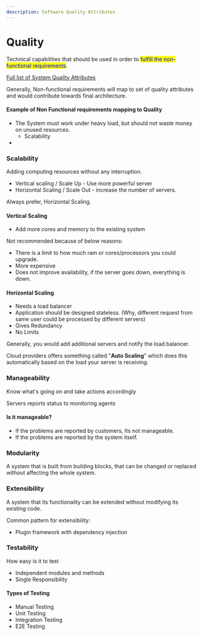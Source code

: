 ```yaml
---
description: Software Quality Attributes
---
```


# Quality

Technical capabilities that should be used in order to <mark style="color:blue;">fulfill the non-functional requirements</mark>.

[Full list of System Quality Attributes](https://en.wikipedia.org/wiki/List\_of\_system\_quality\_attributes)

Generally, Non-functional requirements will map to set of quality attributes and would contribute towards final architecture.

#### Example of Non Functional requirements mapping to Quality

* The System must work under heavy load, but should not waste money on unused resources.
  * Scalability
*

### Scalability

Adding computing resources without any interruption.

* Vertical scaling / Scale Up - Use more powerful server
* Horizontal Scaling / Scale Out - increase the number of servers.

Always prefer, Horizontal Scaling.&#x20;

#### Vertical Scaling

* Add more cores and memory to the existing system

Not recommended because of below reasons:

* There is a limit to how much ram or cores/processors you could upgrade.
* More expensive
* Does not improve availability, if the server goes down, everything is down.

#### Horizontal Scaling

* Needs a load balancer
* Application should be designed stateless. (Why, different request from same user could be processed by different servers)
* Gives Redundancy
* No Limits

Generally, you would add additional servers and notify the load balancer.

Cloud providers offers something called "**Auto Scaling**" which does this automatically based on the load your server is receiving.

### Manageability

Know what's going on and take actions accordingly

Servers reports status to monitoring agents

#### Is it manageable?

* If the problems are reported by customers, Its not manageable.
* If the problems are reported by the system itself.

### Modularity

A system that is built from building blocks, that can be changed or replaced without affecting the whole system.

### Extensibility

A system that its functionality can be extended without modifying its existing code.

Common pattern for extensibility:

* Plugin framework with dependency injection

### Testability

How easy is it to test

* Independent modules and methods
* Single Responsibility

#### Types of Testing

* Manual Testing
* Unit Testing
* Integration Testing
* E2E Testing

